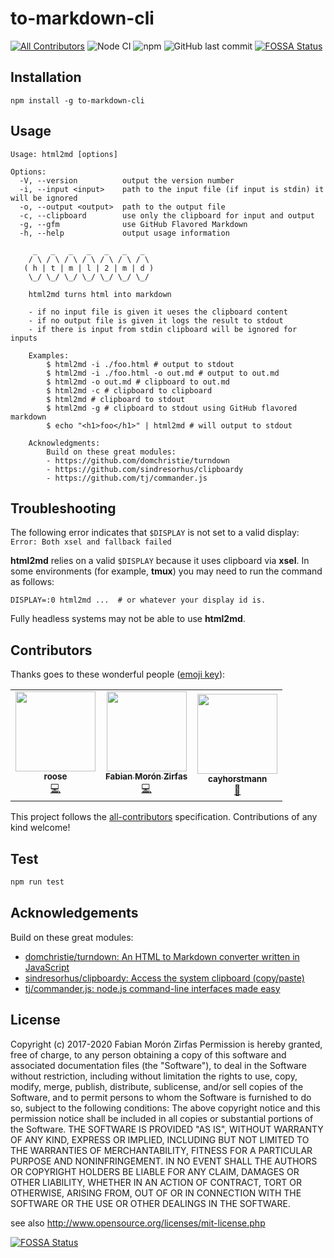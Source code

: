 # to-markdown-cli

[![All Contributors](https://img.shields.io/badge/all_contributors-3-orange.svg)](#contributors) ![Node CI](https://github.com/fabianmoronzirfas/to-markdown-cli/workflows/Node%20CI/badge.svg) ![npm](https://img.shields.io/npm/v/to-markdown-cli?color=green) ![GitHub last commit](https://img.shields.io/github/last-commit/fabianmoronzirfas/to-markdown-cli)
[![FOSSA Status](https://app.fossa.com/api/projects/git%2Bgithub.com%2Ffabianmoronzirfas%2Fto-markdown-cli.svg?type=shield)](https://app.fossa.com/projects/git%2Bgithub.com%2Ffabianmoronzirfas%2Fto-markdown-cli?ref=badge_shield)

## Installation

    npm install -g to-markdown-cli

## Usage

```plain
Usage: html2md [options]

Options:
  -V, --version          output the version number
  -i, --input <input>    path to the input file (if input is stdin) it will be ignored
  -o, --output <output>  path to the output file
  -c, --clipboard        use only the clipboard for input and output
  -g, --gfm              use GitHub Flavored Markdown
  -h, --help             output usage information

     _   _   _   _   _   _   _
    / \ / \ / \ / \ / \ / \ / \
   ( h | t | m | l | 2 | m | d )
    \_/ \_/ \_/ \_/ \_/ \_/ \_/

    html2md turns html into markdown

    - if no input file is given it ueses the clipboard content
    - if no output file is given it logs the result to stdout
    - if there is input from stdin clipboard will be ignored for inputs

    Examples:
        $ html2md -i ./foo.html # output to stdout
        $ html2md -i ./foo.html -o out.md # output to out.md
        $ html2md -o out.md # clipboard to out.md
        $ html2md -c # clipboard to clipboard
        $ html2md # clipboard to stdout
        $ html2md -g # clipboard to stdout using GitHub flavored markdown
        $ echo "<h1>foo</h1>" | html2md # will output to stdout

    Acknowledgments:
        Build on these great modules:
        - https://github.com/domchristie/turndown
        - https://github.com/sindresorhus/clipboardy
        - https://github.com/tj/commander.js
```

## Troubleshooting

The following error indicates that `$DISPLAY` is not set to a valid display: `Error: Both xsel and fallback failed` 

**html2md** relies on a valid `$DISPLAY` because it uses clipboard via **xsel**. 
   In some environments (for example, **tmux**) you may need to run the command as follows:

```plain
DISPLAY=:0 html2md ...  # or whatever your display id is.
```
Fully headless systems may not be able to use **html2md**.

## Contributors

Thanks goes to these wonderful people ([emoji key](https://github.com/kentcdodds/all-contributors#emoji-key)):

<!-- ALL-CONTRIBUTORS-LIST:START - Do not remove or modify this section -->
<!-- prettier-ignore-start -->
<!-- markdownlint-disable -->
<table>
  <tr>
    <td align="center"><a href="http://roose.kz"><img src="https://avatars3.githubusercontent.com/u/277651?v=4" width="128px;" alt=""/><br /><sub><b>roose</b></sub></a><br /><a href="https://github.com/fabianmoronzirfas/to-markdown-cli/commits?author=roose" title="Code">💻</a></td>
    <td align="center"><a href="https://fabianmoronzirfas.me"><img src="https://avatars3.githubusercontent.com/u/315106?v=4" width="128px;" alt=""/><br /><sub><b>Fabian Morón Zirfas</b></sub></a><br /><a href="https://github.com/fabianmoronzirfas/to-markdown-cli/commits?author=fabianmoronzirfas" title="Code">💻</a></td>
    <td align="center"><a href="https://github.com/cayhorstmann"><img src="https://avatars0.githubusercontent.com/u/432187?v=4" width="128px;" alt=""/><br /><sub><b>cayhorstmann</b></sub></a><br /><a href="https://github.com/fabianmoronzirfas/to-markdown-cli/issues?q=author%3Acayhorstmann" title="Bug reports">🐛</a></td>
  </tr>
</table>

<!-- markdownlint-enable -->
<!-- prettier-ignore-end -->
<!-- ALL-CONTRIBUTORS-LIST:END -->

This project follows the [all-contributors](https://github.com/kentcdodds/all-contributors) specification. Contributions of any kind welcome!

## Test

```bash
npm run test
```

## Acknowledgements

Build on these great modules:

- [domchristie/turndown: An HTML to Markdown converter written in JavaScript](https://github.com/domchristie/turndown)
- [sindresorhus/clipboardy: Access the system clipboard (copy/paste)](https://github.com/sindresorhus/clipboardy)
- [tj/commander.js: node.js command-line interfaces made easy](https://github.com/tj/commander.js)

## License

Copyright (c)  2017-2020 Fabian Morón Zirfas
Permission is hereby granted, free of charge, to any person obtaining a copy of this software and associated documentation files (the "Software"), to deal in the Software  without restriction, including without limitation the rights to use, copy, modify, merge, publish, distribute, sublicense, and/or sell copies of the Software, and to  permit persons to whom the Software is furnished to do so, subject to the following conditions:
The above copyright notice and this permission notice shall be included in all copies or substantial portions of the Software.
THE SOFTWARE IS PROVIDED "AS IS", WITHOUT WARRANTY OF ANY KIND, EXPRESS OR IMPLIED, INCLUDING BUT NOT LIMITED TO THE WARRANTIES OF MERCHANTABILITY, FITNESS FOR A  PARTICULAR PURPOSE AND NONINFRINGEMENT. IN NO EVENT SHALL THE AUTHORS OR COPYRIGHT HOLDERS BE LIABLE FOR ANY CLAIM, DAMAGES OR OTHER LIABILITY, WHETHER IN AN ACTION OF  CONTRACT, TORT OR OTHERWISE, ARISING FROM, OUT OF OR IN CONNECTION WITH THE SOFTWARE OR THE USE OR OTHER DEALINGS IN THE SOFTWARE.

see also http://www.opensource.org/licenses/mit-license.php


[![FOSSA Status](https://app.fossa.com/api/projects/git%2Bgithub.com%2Ffabianmoronzirfas%2Fto-markdown-cli.svg?type=large)](https://app.fossa.com/projects/git%2Bgithub.com%2Ffabianmoronzirfas%2Fto-markdown-cli?ref=badge_large)
